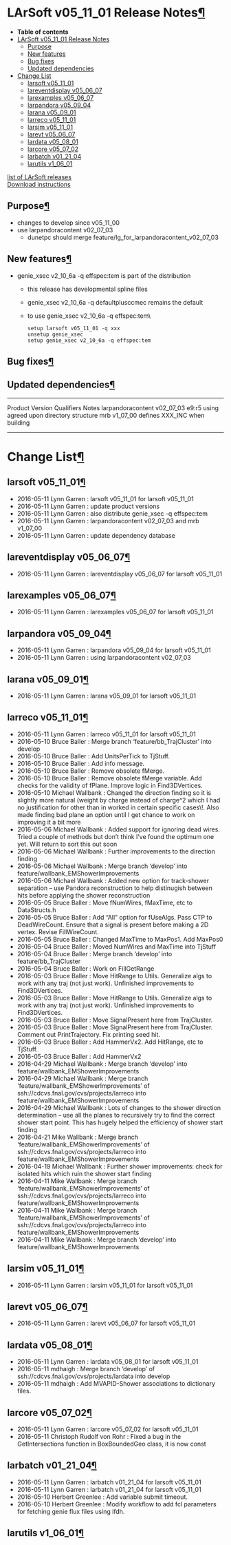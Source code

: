 LArSoft v05\_11\_01 Release Notes[¶](#LArSoft-v05_11_01-Release-Notes)
======================================================================

-   **Table of contents**
-   [LArSoft v05\_11\_01 Release Notes](#LArSoft-v05_11_01-Release-Notes)
    -   [Purpose](#Purpose)
    -   [New features](#New-features)
    -   [Bug fixes](#Bug-fixes)
    -   [Updated dependencies](#Updated-dependencies)
-   [Change List](#Change-List)
    -   [larsoft v05\_11\_01](#larsoft-v05_11_01)
    -   [lareventdisplay v05\_06\_07](#lareventdisplay-v05_06_07)
    -   [larexamples v05\_06\_07](#larexamples-v05_06_07)
    -   [larpandora v05\_09\_04](#larpandora-v05_09_04)
    -   [larana v05\_09\_01](#larana-v05_09_01)
    -   [larreco v05\_11\_01](#larreco-v05_11_01)
    -   [larsim v05\_11\_01](#larsim-v05_11_01)
    -   [larevt v05\_06\_07](#larevt-v05_06_07)
    -   [lardata v05\_08\_01](#lardata-v05_08_01)
    -   [larcore v05\_07\_02](#larcore-v05_07_02)
    -   [larbatch v01\_21\_04](#larbatch-v01_21_04)
    -   [larutils v1\_06\_01](#larutils-v1_06_01)

[list of LArSoft releases](LArSoft_release_list)\
[Download instructions](http://scisoft.fnal.gov/scisoft/bundles/larsoft/v05_11_01/larsoft-v05_11_01.html)


Purpose[¶](#Purpose)
--------------------

-   changes to develop since v05\_11\_00
-   use larpandoracontent v02\_07\_03
    -   dunetpc should merge feature/lg\_for\_larpandoracontent\_v02\_07\_03


New features[¶](#New-features)
------------------------------

-   genie\_xsec v2\_10\_6a -q effspec:tem is part of the distribution
    -   this release has developmental spline files
    -   genie\_xsec v2\_10\_6a -q defaultplusccmec remains the default
    -   to use genie\_xsec v2\_10\_6a -q effspec:tem\

            setup larsoft v05_11_01 -q xxx
            unsetup genie_xsec
            setup genie_xsec v2_10_6a -q effspec:tem


Bug fixes[¶](#Bug-fixes)
------------------------


Updated dependencies[¶](#Updated-dependencies)
----------------------------------------------

  ------------------- ------------- ------------ ---------------------------------------
  Product             Version       Qualifiers   Notes
  larpandoracontent   v02\_07\_03   e9:r5        using agreed upon directory structure
  mrb                 v1\_07\_00                 defines XXX\_INC when building
  ------------------- ------------- ------------ ---------------------------------------


Change List[¶](#Change-List)
============================


larsoft v05\_11\_01[¶](#larsoft-v05_11_01)
------------------------------------------

-   2016-05-11 Lynn Garren : larsoft v05\_11\_01 for larsoft v05\_11\_01
-   2016-05-11 Lynn Garren : update product versions
-   2016-05-11 Lynn Garren : also distribute genie\_xsec -q effspec:tem
-   2016-05-11 Lynn Garren : larpandoracontent v02\_07\_03 and mrb v1\_07\_00
-   2016-05-11 Lynn Garren : update dependency database


lareventdisplay v05\_06\_07[¶](#lareventdisplay-v05_06_07)
----------------------------------------------------------

-   2016-05-11 Lynn Garren : lareventdisplay v05\_06\_07 for larsoft v05\_11\_01


larexamples v05\_06\_07[¶](#larexamples-v05_06_07)
--------------------------------------------------

-   2016-05-11 Lynn Garren : larexamples v05\_06\_07 for larsoft v05\_11\_01


larpandora v05\_09\_04[¶](#larpandora-v05_09_04)
------------------------------------------------

-   2016-05-11 Lynn Garren : larpandora v05\_09\_04 for larsoft v05\_11\_01
-   2016-05-11 Lynn Garren : using larpandoracontent v02\_07\_03


larana v05\_09\_01[¶](#larana-v05_09_01)
----------------------------------------

-   2016-05-11 Lynn Garren : larana v05\_09\_01 for larsoft v05\_11\_01


larreco v05\_11\_01[¶](#larreco-v05_11_01)
------------------------------------------

-   2016-05-11 Lynn Garren : larreco v05\_11\_01 for larsoft v05\_11\_01
-   2016-05-10 Bruce Baller : Merge branch ‘feature/bb\_TrajCluster’ into develop
-   2016-05-10 Bruce Baller : Add UnitsPerTick to TjStuff.
-   2016-05-10 Bruce Baller : Add info message.
-   2016-05-10 Bruce Baller : Remove obsolete fMerge.
-   2016-05-10 Bruce Baller : Remove obsolete fMerge variable. Add checks for the validity of fPlane. Improve logic in Find3DVertices.
-   2016-05-10 Michael Wallbank : Changed the direction finding so it is slightly more natural (weight by charge instead of charge\^2 which I had no justification for other than in worked in certain specific cases\\!. Also made finding bad plane an option until I get chance to work on improving it a bit more
-   2016-05-06 Michael Wallbank : Added support for ignoring dead wires. Tried a couple of methods but don’t think I’ve found the optimum one yet. Will return to sort this out soon
-   2016-05-06 Michael Wallbank : Further improvements to the direction finding
-   2016-05-06 Michael Wallbank : Merge branch ‘develop’ into feature/wallbank\_EMShowerImprovements
-   2016-05-06 Michael Wallbank : Added new option for track-shower separation – use Pandora reconstruction to help distinugish between hits before applying the shower reconstruction
-   2016-05-05 Bruce Baller : Move fNumWires, fMaxTime, etc to DataStructs.h
-   2016-05-05 Bruce Baller : Add “All” option for fUseAlgs. Pass CTP to DeadWireCount. Ensure that a signal is present before making a 2D vertex. Revise FillWireCount.
-   2016-05-05 Bruce Baller : Changed MaxTime to MaxPos1. Add MaxPos0
-   2016-05-04 Bruce Baller : Moved NumWires and MaxTime into TjStuff
-   2016-05-04 Bruce Baller : Merge branch ‘develop’ into feature/bb\_TrajCluster
-   2016-05-04 Bruce Baller : Work on FillGetRange
-   2016-05-03 Bruce Baller : Move HitRange to Utils. Generalize algs to work with any traj (not just work). Unfinished improvements to Find3DVertices.
-   2016-05-03 Bruce Baller : Move HitRange to Utils. Generalize algs to work with any traj (not just work). Unfinished improvements to Find3DVertices.
-   2016-05-03 Bruce Baller : Move SignalPresent here from TrajCluster.
-   2016-05-03 Bruce Baller : Move SignalPresent here from TrajCluster. Comment out PrintTrajectory. Fix printing seed hit.
-   2016-05-03 Bruce Baller : Add HammerVx2. Add HitRange, etc to TjStuff.
-   2016-05-03 Bruce Baller : Add HammerVx2
-   2016-04-29 Michael Wallbank : Merge branch ‘develop’ into feature/wallbank\_EMShowerImprovements
-   2016-04-29 Michael Wallbank : Merge branch ‘feature/wallbank\_EMShowerImprovements’ of ssh://cdcvs.fnal.gov/cvs/projects/larreco into feature/wallbank\_EMShowerImprovements
-   2016-04-29 Michael Wallbank : Lots of changes to the shower direction determination – use all the planes to recursively try to find the correct shower start point. This has hugely helped the efficiency of shower start finding
-   2016-04-21 Mike Wallbank : Merge branch ‘feature/wallbank\_EMShowerImprovements’ of ssh://cdcvs.fnal.gov/cvs/projects/larreco into feature/wallbank\_EMShowerImprovements
-   2016-04-19 Michael Wallbank : Further shower improvements: check for isolated hits which ruin the shower start finding
-   2016-04-11 Mike Wallbank : Merge branch ‘feature/wallbank\_EMShowerImprovements’ of ssh://cdcvs.fnal.gov/cvs/projects/larreco into feature/wallbank\_EMShowerImprovements
-   2016-04-11 Mike Wallbank : Merge branch ‘feature/wallbank\_EMShowerImprovements’ of ssh://cdcvs.fnal.gov/cvs/projects/larreco into feature/wallbank\_EMShowerImprovements
-   2016-04-11 Mike Wallbank : Merge branch ‘develop’ into feature/wallbank\_EMShowerImprovements


larsim v05\_11\_01[¶](#larsim-v05_11_01)
----------------------------------------

-   2016-05-11 Lynn Garren : larsim v05\_11\_01 for larsoft v05\_11\_01


larevt v05\_06\_07[¶](#larevt-v05_06_07)
----------------------------------------

-   2016-05-11 Lynn Garren : larevt v05\_06\_07 for larsoft v05\_11\_01


lardata v05\_08\_01[¶](#lardata-v05_08_01)
------------------------------------------

-   2016-05-11 Lynn Garren : lardata v05\_08\_01 for larsoft v05\_11\_01
-   2016-05-11 mdhaigh : Merge branch ‘develop’ of ssh://cdcvs.fnal.gov/cvs/projects/lardata into develop
-   2016-05-11 mdhaigh : Add MVAPID-Shower associations to dictionary files.


larcore v05\_07\_02[¶](#larcore-v05_07_02)
------------------------------------------

-   2016-05-11 Lynn Garren : larcore v05\_07\_02 for larsoft v05\_11\_01
-   2016-05-11 Christoph Rudolf von Rohr : Fixed a bug in the GetIntersections function in BoxBoundedGeo class, it is now const


larbatch v01\_21\_04[¶](#larbatch-v01_21_04)
--------------------------------------------

-   2016-05-11 Lynn Garren : larbatch v01\_21\_04 for larsoft v05\_11\_01
-   2016-05-11 Lynn Garren : larbatch v01\_21\_04 for larsoft v05\_11\_01
-   2016-05-10 Herbert Greenlee : Add variable submit timeout.
-   2016-05-10 Herbert Greenlee : Modify workflow to add fcl parameters for fetching genie flux files using ifdh.


larutils v1\_06\_01[¶](#larutils-v1_06_01)
------------------------------------------
